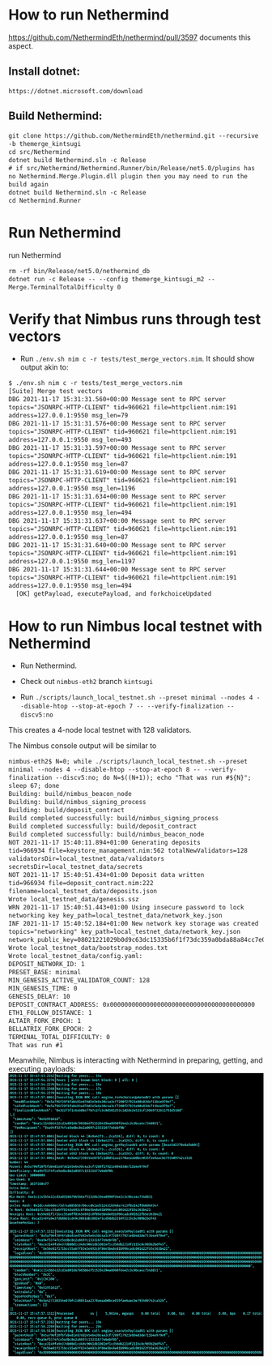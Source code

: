 # How to run Nethermind
https://github.com/NethermindEth/nethermind/pull/3597 documents this aspect.

## Install dotnet:
```
https://dotnet.microsoft.com/download
```

## Build Nethermind:
```
git clone https://github.com/NethermindEth/nethermind.git --recursive -b themerge_kintsugi
cd src/Nethermind
dotnet build Nethermind.sln -c Release
# if src/Nethermind/Nethermind.Runner/bin/Release/net5.0/plugins has no Nethermind.Merge.Plugin.dll plugin then you may need to run the build again
dotnet build Nethermind.sln -c Release
cd Nethermind.Runner
```

# Run Nethermind
run Nethermind
```
rm -rf bin/Release/net5.0/nethermind_db
dotnet run -c Release -- --config themerge_kintsugi_m2 --Merge.TerminalTotalDifficulty 0
```

# Verify that Nimbus runs through test vectors

- Run `./env.sh nim c -r tests/test_merge_vectors.nim`. It should show output akin to:

```
$ ./env.sh nim c -r tests/test_merge_vectors.nim
[Suite] Merge test vectors
DBG 2021-11-17 15:31:31.560+00:00 Message sent to RPC server                 topics="JSONRPC-HTTP-CLIENT" tid=960621 file=httpclient.nim:191 address=127.0.0.1:9550 msg_len=79
DBG 2021-11-17 15:31:31.576+00:00 Message sent to RPC server                 topics="JSONRPC-HTTP-CLIENT" tid=960621 file=httpclient.nim:191 address=127.0.0.1:9550 msg_len=493
DBG 2021-11-17 15:31:31.597+00:00 Message sent to RPC server                 topics="JSONRPC-HTTP-CLIENT" tid=960621 file=httpclient.nim:191 address=127.0.0.1:9550 msg_len=87
DBG 2021-11-17 15:31:31.619+00:00 Message sent to RPC server                 topics="JSONRPC-HTTP-CLIENT" tid=960621 file=httpclient.nim:191 address=127.0.0.1:9550 msg_len=1196
DBG 2021-11-17 15:31:31.634+00:00 Message sent to RPC server                 topics="JSONRPC-HTTP-CLIENT" tid=960621 file=httpclient.nim:191 address=127.0.0.1:9550 msg_len=494
DBG 2021-11-17 15:31:31.637+00:00 Message sent to RPC server                 topics="JSONRPC-HTTP-CLIENT" tid=960621 file=httpclient.nim:191 address=127.0.0.1:9550 msg_len=87
DBG 2021-11-17 15:31:31.640+00:00 Message sent to RPC server                 topics="JSONRPC-HTTP-CLIENT" tid=960621 file=httpclient.nim:191 address=127.0.0.1:9550 msg_len=1197
DBG 2021-11-17 15:31:31.644+00:00 Message sent to RPC server                 topics="JSONRPC-HTTP-CLIENT" tid=960621 file=httpclient.nim:191 address=127.0.0.1:9550 msg_len=494
  [OK] getPayload, executePayload, and forkchoiceUpdated
```

# How to run Nimbus local testnet with Nethermind

- Run Nethermind.
- Check out `nimbus-eth2` branch `kintsugi`

- Run `./scripts/launch_local_testnet.sh --preset minimal --nodes 4 --disable-htop --stop-at-epoch 7 -- --verify-finalization --discv5:no`

This creates a 4-node local testnet with 128 validators.

The Nimbus console output will be similar to
```
nimbus-eth2$ N=0; while ./scripts/launch_local_testnet.sh --preset minimal --nodes 4 --disable-htop --stop-at-epoch 8 -- --verify-finalization --discv5:no; do N=$((N+1)); echo "That was run #${N}"; sleep 67; done
Building: build/nimbus_beacon_node
Building: build/nimbus_signing_process
Building: build/deposit_contract
Build completed successfully: build/nimbus_signing_process
Build completed successfully: build/deposit_contract
Build completed successfully: build/nimbus_beacon_node
NOT 2021-11-17 15:40:11.894+01:00 Generating deposits                        tid=966934 file=keystore_management.nim:562 totalNewValidators=128 validatorsDir=local_testnet_data/validators secretsDir=local_testnet_data/secrets
NOT 2021-11-17 15:40:51.434+01:00 Deposit data written                       tid=966934 file=deposit_contract.nim:222 filename=local_testnet_data/deposits.json
Wrote local_testnet_data/genesis.ssz
WRN 2021-11-17 15:40:51.443+01:00 Using insecure password to lock networking key key_path=local_testnet_data/network_key.json
INF 2021-11-17 15:40:52.184+01:00 New network key storage was created        topics="networking" key_path=local_testnet_data/network_key.json network_public_key=08021221029b0d9c63dc15335b6f1f73dc359a0bda88a84cc7e0346f12e64084673a35a915
Wrote local_testnet_data/bootstrap_nodes.txt
Wrote local_testnet_data/config.yaml:
DEPOSIT_NETWORK_ID: 1
PRESET_BASE: minimal
MIN_GENESIS_ACTIVE_VALIDATOR_COUNT: 128
MIN_GENESIS_TIME: 0
GENESIS_DELAY: 10
DEPOSIT_CONTRACT_ADDRESS: 0x0000000000000000000000000000000000000000
ETH1_FOLLOW_DISTANCE: 1
ALTAIR_FORK_EPOCH: 1
BELLATRIX_FORK_EPOCH: 2
TERMINAL_TOTAL_DIFFICULTY: 0
That was run #1
```

Meanwhile, Nimbus is interacting with Nethermind in preparing, getting, and executing payloads:
![./kintsugi_nethermind_logs.png](./kintsugi_nethermind_logs.png)
